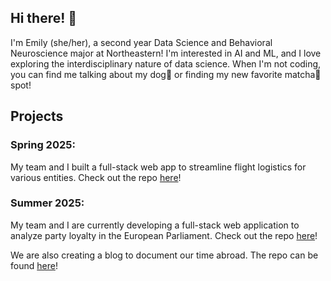 ## Hi there! 👋

I'm Emily (she/her), a second year Data Science and Behavioral Neuroscience major at Northeastern! I'm interested in AI and ML, and I love exploring the interdisciplinary nature of data science. When I'm not coding, you can find me talking about my dog🐶 or finding my new favorite matcha🍵 spot!

## Projects
### Spring 2025: 
My team and I built a full-stack web app to streamline flight logistics for various entities. Check out the repo [here](https://github.com/abby-stevenson/AltitudeAnalysts)!

### Summer 2025: 
My team and I are currently developing a full-stack web application to analyze party loyalty in the European Parliament. Check out the repo [here](https://github.com/siennaboos/PartyLoyaltyProject)!

We are also creating a blog to document our time abroad. The repo can be found [here](https://github.com/alexangione419/BelgianBloggers)!



<!--
**emilygm3/emilygm3** is a ✨ _special_ ✨ repository because its `README.md` (this file) appears on your GitHub profile.

Here are some ideas to get you started:

- 🔭 I’m currently working on ...
- 🌱 I’m currently learning ...
- 👯 I’m looking to collaborate on ...
- 🤔 I’m looking for help with ...
- 💬 Ask me about ...
- 📫 How to reach me: ...
- 😄 Pronouns: ...
- ⚡ Fun fact: ...
-->

